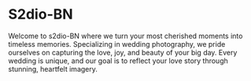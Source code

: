 # S2dio-BN
Welcome to s2dio-BN where we turn your most cherished moments into timeless memories. Specializing in wedding photography, we pride ourselves on capturing the love, joy, and beauty of your big day.  Every wedding is unique, and our goal is to reflect your love story through stunning, heartfelt imagery.
